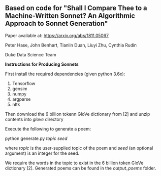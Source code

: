 ## Based on code for "Shall I Compare Thee to a Machine-Written Sonnet? An Algorithmic Approach to Sonnet Generation"

Paper available at: https://arxiv.org/abs/1811.05067

Peter Hase, John Benhart, Tianlin Duan, Liuyi Zhu, Cynthia Rudin

Duke Data Science Team

**Instructions for Producing Sonnets** 

First install the required dependencies (given python 3.6x):

1) Tensorflow	
2) gensim	
3) numpy	
4) argparse	
5) nltk

Then download the 6 billion tokenn GloVe dictionary from [2] and unzip contents into *glove* directory

Execute the following to generate a poem:

python generate.py *topic seed*

where *topic* is the user-supplied topic of the poem and *seed* (an optional argument) is an integer for the seed.

We require the words in the topic to exist in the 6 billion token GloVe dictionary [2].
Generated poems can be found in the *output_poems* folder. 

